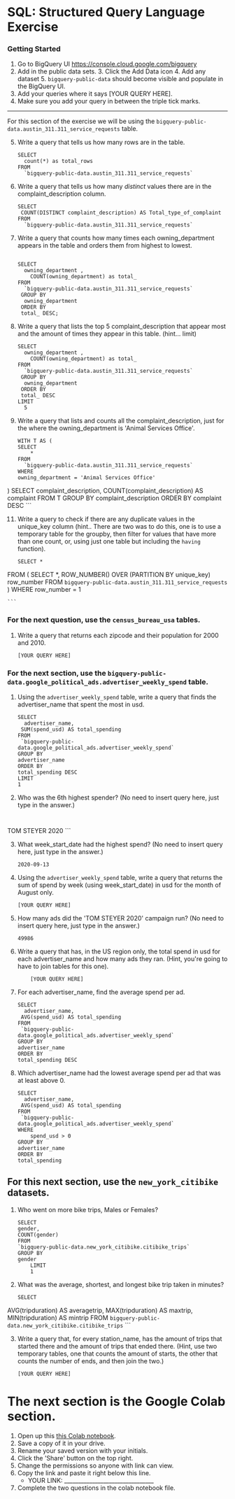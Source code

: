 
# SQL:  Structured Query Language  Exercise

### Getting Started
1. Go to BigQuery UI https://console.cloud.google.com/bigquery
2. Add in the public data sets. 
	3. Click the Add Data icon
	4. Add any dataset
	5. `bigquery-public-data` should become visible and populate in the BigQuery UI. 
3. Add your queries where it says [YOUR QUERY HERE].
4. Make sure you add your query in between the triple tick marks. 
---

For this section of the exercise we will be using the `bigquery-public-data.austin_311.311_service_requests`  table. 

5. Write a query that tells us how many rows are in the table. 
	```
	SELECT
	  count(*) as total_rows
	FROM
	  `bigquery-public-data.austin_311.311_service_requests`
	```

7. Write a query that tells us how many _distinct_ values there are in the complaint_description column.
	``` 
	SELECT
	 COUNT(DISTINCT complaint_description) AS Total_type_of_complaint
	FROM
	  `bigquery-public-data.austin_311.311_service_requests`
	```
  
8. Write a query that counts how many times each owning_department appears in the table and orders them from highest to lowest. 
	``` 
	
	SELECT
	  owning_department ,
    	COUNT(owning_department) as total_
	FROM
	  `bigquery-public-data.austin_311.311_service_requests`
 	 GROUP BY
   	  owning_department
 	 ORDER BY
   	 total_ DESC;
	```

9. Write a query that lists the top 5 complaint_description that appear most and the amount of times they appear in this table. (hint... limit)
	```
	SELECT
	  owning_department ,
    	COUNT(owning_department) as total_
	FROM
	  `bigquery-public-data.austin_311.311_service_requests`
 	 GROUP BY
   	  owning_department
 	 ORDER BY
   	 total_ DESC
   	LIMIT
   	  5
	  ```
10. Write a query that lists and counts all the complaint_description, just for the where the owning_department is 'Animal Services Office'.
	```
	WITH T AS (
	SELECT
    	*
	FROM
	  `bigquery-public-data.austin_311.311_service_requests`
 	WHERE
    owning_department = 'Animal Services Office'
   )
  SELECT 
  complaint_description,
  COUNT(complaint_description) AS complaint
  FROM
  T
  GROUP BY
   	  complaint_description
 	 ORDER BY
   	 complaint DESC
	```

11. Write a query to check if there are any duplicate values in the unique_key column (hint.. There are two was to do this, one is to use a temporary table for the groupby, then filter for values that have more than one count, or, using just one table but including the  `having` function). 
	```
	SELECT *
FROM (
  SELECT
      *,
      ROW_NUMBER()
          OVER (PARTITION BY unique_key)
          row_number
  FROM `bigquery-public-data.austin_311.311_service_requests`
)
WHERE row_number = 1

	```


### For the next question, use the `census_bureau_usa` tables.

1. Write a query that returns each zipcode and their population for 2000 and 2010. 
	```
	[YOUR QUERY HERE]
	```





### For the next section, use the  `bigquery-public-data.google_political_ads.advertiser_weekly_spend` table.
1. Using the `advertiser_weekly_spend` table, write a query that finds the advertiser_name that spent the most in usd. 
	```
	SELECT
	  advertiser_name,
   	 SUM(spend_usd) AS total_spending
	FROM
	 `bigquery-public-data.google_political_ads.advertiser_weekly_spend`
	GROUP BY
  	advertiser_name
	ORDER BY 
 	total_spending DESC 
	LIMIT
  	1
	```
2. Who was the 6th highest spender? (No need to insert query here, just type in the answer.)
	```
		
TOM STEYER 2020
	```

3. What week_start_date had the highest spend? (No need to insert query here, just type in the answer.)
	```
	2020-09-13
	```

4. Using the `advertiser_weekly_spend` table, write a query that returns the sum of spend by week (using week_start_date) in usd for the month of August only. 
	```
	[YOUR QUERY HERE]
	```
6.  How many ads did the 'TOM STEYER 2020' campaign run? (No need to insert query here, just type in the answer.)
	```
	49986
	```
7. Write a query that has, in the US region only, the total spend in usd for each advertiser_name and how many ads they ran. (Hint, you're going to have to join tables for this one). 
	```
		[YOUR QUERY HERE]
	```
8. For each advertiser_name, find the average spend per ad. 
	```
	SELECT
	  advertiser_name,
   	 AVG(spend_usd) AS total_spending
	FROM
	 `bigquery-public-data.google_political_ads.advertiser_weekly_spend`
	GROUP BY
  	advertiser_name
	ORDER BY 
 	total_spending DESC 
	```
10. Which advertiser_name had the lowest average spend per ad that was at least above 0. 
	``` 
	SELECT
	  advertiser_name,
   	 AVG(spend_usd) AS total_spending
	FROM
	 `bigquery-public-data.google_political_ads.advertiser_weekly_spend`
  	WHERE
        spend_usd > 0
	GROUP BY
  	advertiser_name
	ORDER BY
 	total_spending 
	```
## For this next section, use the `new_york_citibike` datasets.

1. Who went on more bike trips, Males or Females?
	```
	SELECT
 	gender,
 	COUNT(gender)
	FROM
 	`bigquery-public-data.new_york_citibike.citibike_trips` 
	GROUP BY
  	gender
    	LIMIT
    	1
	```
2. What was the average, shortest, and longest bike trip taken in minutes?
	```
	SELECT
  AVG(tripduration) AS averagetrip,
  MAX(tripduration) AS maxtrip,
  MIN(tripduration) AS mintrip
FROM
 `bigquery-public-data.new_york_citibike.citibike_trips` 
	```

3. Write a query that, for every station_name, has the amount of trips that started there and the amount of trips that ended there. (Hint, use two temporary tables, one that counts the amount of starts, the other that counts the number of ends, and then join the two.) 
	```
	[YOUR QUERY HERE]
	```
# The next section is the Google Colab section.  
1. Open up this [this Colab notebook](https://colab.research.google.com/drive/1kHdTtuHTPEaMH32GotVum41YVdeyzQ74?usp=sharing).
2. Save a copy of it in your drive. 
3. Rename your saved version with your initials. 
4. Click the 'Share' button on the top right.  
5. Change the permissions so anyone with link can view. 
6. Copy the link and paste it right below this line. 
	* YOUR LINK:  ________________________________
9. Complete the two questions in the colab notebook file. 
